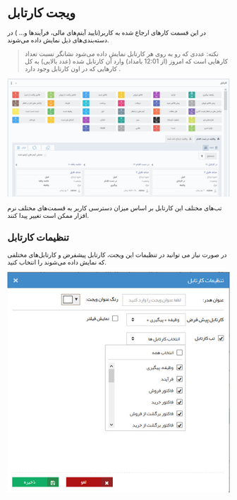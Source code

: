 # ویجت کارتابل 

 در این قسمت کارهای ارجاع شده به کاربر(تایید آیتم‌های مالی، فرآیندها و... )  در دسته‌بندی‌های ذیل نمایش داده می‌شوند.
 
 > نکته: عددی که رو به روی هر کارتابل نمایش داده می‌شود نشانگر نسبت تعداد کارهایی است که  امروز (از 12:01 بامداد) وارد آن کارتابل شده (عدد بالایی) به کل کارهایی که در اون کارتابل وجود دارد .

![](CourseOfPresentation.jpg)

تب‌های مختلف این کارتابل بر اساس میزان دسترسی کاربر به قسمت‌های مختلف نرم افزار ممکن است تغییر پیدا کنند.

## تنظیمات کارتابل

در صورت نیاز می توانید در تنظیمات این ویجت، کارتابل پیشفرض و کارتابل‌های مختلفی که نمایش داده می‌شوند را انتخاب کنید.

![](1.png)